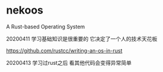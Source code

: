 # nekoos
A Rust-based Operating System

20200411 学习基础知识是很重要的 它决定了一个人的技术天花板

https://github.com/rustcc/writing-an-os-in-rust

20200413 学习过rust之后 看其他代码会变得异常简单
